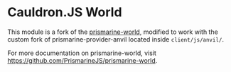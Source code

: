 # Cauldron.JS World

This module is a fork of the [prismarine-world](https://github.com/PrismarineJS/prismarine-world), modified to work with the custom fork of prismarine-provider-anvil located inside `client/js/anvil/`.

For more documentation on prismarine-world, visit <https://github.com/PrismarineJS/prismarine-world>.
